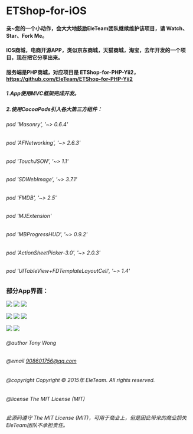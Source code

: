 # ETShop-for-iOS

#### 亲~您的一个小动作，会大大地鼓励EleTeam团队继续维护该项目，请 Watch、Star、Fork Me。

#### IOS商城，电商开源APP，类似京东商城，天猫商城，淘宝，去年开发的一个项目，现在把它分享出来。
#### 服务端是PHP商城，对应项目是 ETShop-for-PHP-Yii2，https://github.com/EleTeam/ETShop-for-PHP-Yii2

##### 1.App使用MVC框架完成开发。
##### 2.使用CocoaPods引入各大第三方组件：
######     pod 'Masonry', '~> 0.6.4'
######     pod 'AFNetworking', '~> 2.6.3'
######     pod 'TouchJSON', '~> 1.1'
######     pod 'SDWebImage', '~> 3.7.1'
######     pod 'FMDB', '~> 2.5'
######     pod 'MJExtension'
######     pod 'MBProgressHUD', '~> 0.9.2'
######     pod 'ActionSheetPicker-3.0', '~> 2.0.3'
######     pod 'UITableView+FDTemplateLayoutCell', '~> 1.4'


### 部分App界面：
![](https://raw.githubusercontent.com/YKXMall/Shop-for-iOS/master/Screenshoot/IMG_6733.jpg)      ![](https://raw.githubusercontent.com/YKXMall/Shop-for-iOS/master/Screenshoot/IMG_6734.jpg)      ![](https://raw.githubusercontent.com/YKXMall/Shop-for-iOS/master/Screenshoot/IMG_6735.jpg)     

![](https://raw.githubusercontent.com/YKXMall/Shop-for-iOS/master/Screenshoot/IMG_6737.jpg)      ![](https://raw.githubusercontent.com/YKXMall/Shop-for-iOS/master/Screenshoot/IMG_6736.jpg)      ![](https://raw.githubusercontent.com/YKXMall/Shop-for-iOS/master/Screenshoot/IMG_6738.jpg)     

![](https://raw.githubusercontent.com/YKXMall/Shop-for-iOS/master/Screenshoot/IMG_6740.jpg)      ![](https://raw.githubusercontent.com/YKXMall/Shop-for-iOS/master/Screenshoot/IMG_6741.jpg)     

###### @author Tony Wong
###### @email 908601756@qq.com
###### @copyright Copyright © 2015年 EleTeam. All rights reserved.
###### @license The MIT License (MIT)

###### 此源码遵守 The MIT License (MIT)，可用于商业上，但是因此带来的商业损失EleTeam团队不承担责任。



